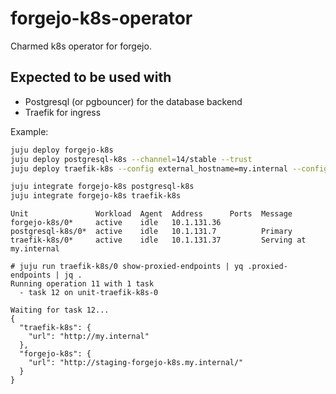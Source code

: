 <!--
Avoid using this README file for information that is maintained or published elsewhere, e.g.:

* metadata.yaml > published on Charmhub
* documentation > published on (or linked to from) Charmhub
* detailed contribution guide > documentation or CONTRIBUTING.md

Use links instead.
-->

# forgejo-k8s-operator

Charmed k8s operator for forgejo.


## Expected to be used with

* Postgresql (or pgbouncer) for the database backend
* Traefik for ingress

Example:

```sh
juju deploy forgejo-k8s
juju deploy postgresql-k8s --channel=14/stable --trust
juju deploy traefik-k8s --config external_hostname=my.internal --config routing_mode=subdomain --trust

juju integrate forgejo-k8s postgresql-k8s
juju integrate forgejo-k8s traefik-k8s
```

```console
Unit               Workload  Agent  Address      Ports  Message
forgejo-k8s/0*     active    idle   10.1.131.36
postgresql-k8s/0*  active    idle   10.1.131.7          Primary
traefik-k8s/0*     active    idle   10.1.131.37         Serving at my.internal
````

```console
# juju run traefik-k8s/0 show-proxied-endpoints | yq .proxied-endpoints | jq .
Running operation 11 with 1 task
  - task 12 on unit-traefik-k8s-0

Waiting for task 12...
{
  "traefik-k8s": {
    "url": "http://my.internal"
  },
  "forgejo-k8s": {
    "url": "http://staging-forgejo-k8s.my.internal/"
  }
}
```

